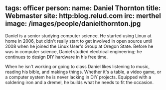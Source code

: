 tags: officer
person:
    name: Daniel Thornton
    title: Webmaster
    site: http:blog.relud.com
    irc: merthel
    image: /images/people/danielthornton.jpg
---
Daniel is a senior studying computer science. He started using Linux at home in
2006, but didn't really start to get involved in open source until 2008 when he
joined the Linux User's Group at Oregon State. Before he was in computer
science, Daniel studied electrical engineering; he continues to design DIY
hardware in his free time.

When he isn't working or going to class Daniel likes listening to music,
reading his bible, and makings things. Whether it's a table, a video game, or a
computer system he is never lacking in DIY projects. Equipped with a soldering
iron and a dremel, he builds what he needs to fit the occasion.
